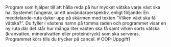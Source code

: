 Program som hjälper till att hålla reda på hur mycket vätska varje växt ska ha.
Systemet fungerar, ur ett användarperspektiv, enligt följande:
En meddelande-ruta dyker upp på skärmen med texten ”Vilken växt ska få vätska?”.
Du fyller i växtens namn på tomma raden och programmet visar en ny ruta där det står
hur många liter växten ska få samt vilken sorts vätska (kranvatten, mineralvatten eller proteindryck)
som ska serveras. Programmet körs tills du trycker på cancel.  # OOP-Uppgift1

